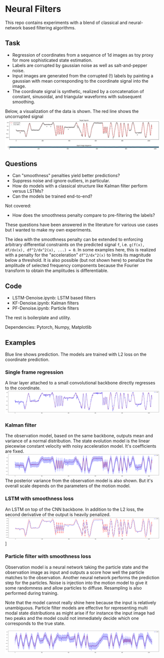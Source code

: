 Neural Filters
==============

This repo contains experiments with a blend of classical and neural-network based filtering algorithms.

Task
----

* Regression of coordinates from a sequence of 1d images as toy proxy for more sophisticated state estimation.
* Labels are corrupted by gaussian noise as well as salt-and-pepper noise.
* Input images are generated from the corrupted (!) labels by painting a gaussian with mean corresponding to the coordinate signal into the image.
* The coordinate signal is synthetic, realized by a concatenation of constant, sinusoidal, and triangular waveforms with subsequent smoothing.

Below, a visualization of the data is shown. The red line shows the uncorrupted signal
![Data vis](img/data.png)

Questions
---------

* Can "smoothness" penalties yield better predictions?
* Suppress noise and ignore outliers, in particular.
* How do models with a classical structure like Kalman filter perform versus LSTMs?
* Can the models be trained end-to-end?

Not covered:

* How does the smoothness penalty compare to pre-filtering the labels?

These questions have been answered in the literature for various use cases but I wanted to make my own experiments.

The idea with the smoothness penalty can be extended to enforcing arbitrary differential constraints on the predicted signal `f`, i.e. `g(f(x), df/dx(x), df^2/dx^2(x), ...) = 0`. In some examples here, this is realized with a penalty for the "acceleration" `df^2/dx^2(x)` to limits its magnitude below a threshold. It is also possible (but not shown here) to penalize the amplitude of selected frequency components because the Fourier transform to obtain the amplitudes is differentiable.

Code
----

* LSTM-Denoise.ipynb: LSTM based filters
* KF-Denoise.ipynb: Kalman filters
* PF-Denoise.ipynb: Particle filters

The rest is boilerplate and utility.

Dependencies: Pytorch, Numpy, Matplotlib

Examples
--------

Blue line shows prediction. The models are trained with L2 loss on the coordinate prediction.

### Single frame regression

A linar layer attached to a small convolutional backbone directly regresses to the coordinate.
![Single frame regression](img/single_frame_regression.png)

### Kalman filter 

The observation model, based on the same backbone, outputs mean and variance of a normal distribution. The state evolution model is the linear piecewise constant velocity with noisy acceleration model. It's coefficients are fixed.
![Kalman filter](img/kf_linear_propagation_model.png)
The posterior variance from the observation model is also shown. But it's overall scale depends on the parameters of the motion model.

### LSTM with smoothness loss

An LSTM on top of the CNN backbone. In addition to the L2 loss, the second derivative of the output is heavily penalized.
![LSTM model](img/lstm_extreme_smoothing.png)]

### Particle filter with smoothness loss

Observation model is a neural network taking the particle state and the observation image as input and outputs a score how well the particle matches to the observation. Another neural network performs the prediction step for the particles. Noise is injection into the motion model to give it some randomness and allow particles to diffuse.
Resampling is also performed during training.

Note that the model cannot really shine here because the input is relatively unambiguous. Particle filter models are effective for representing multi modal state distributions as might arise if for instance the input image had two peaks and the model could not immediately decide which one corresponds to the true state.

![LSTM model](img/pf_smoothed.png)